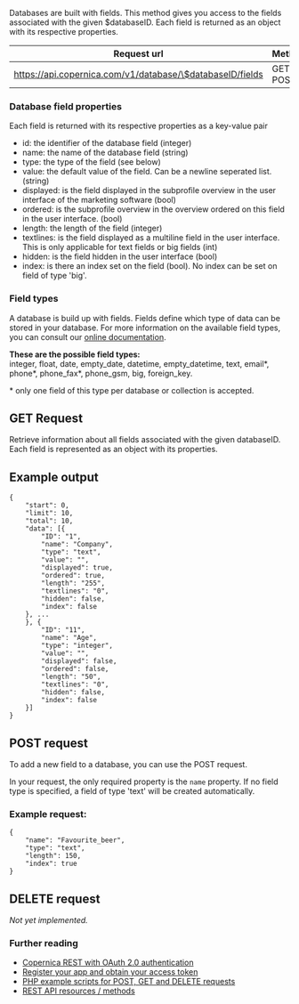 Databases are built with fields. This method gives you access to the
fields associated with the given \$databaseID. Each field is returned as
an object with its respective properties.

| Request url | Methods | Parameters |
| --- | --- | --- |
| https://api.copernica.com/v1/database/\$databaseID/fields | GET, POST | none |

### Database field properties

Each field is returned with its respective properties as a key-value
pair

-   id: the identifier of the database field (integer)
-   name: the name of the database field (string)
-   type: the type of the field (see below)
-   value: the default value of the field. Can be a newline seperated
    list. (string)
-   displayed: is the field displayed in the subprofile overview in the
    user interface of the marketing software (bool)
-   ordered: is the subprofile overview in the overview ordered on this
    field in the user interface. (bool)
-   length: the length of the field (integer)
-   textlines: is the field displayed as a multiline field in the user
    interface. This is only applicable for text fields or big fields
    (int)
-   hidden: is the field hidden in the user interface (bool)
-   index: is there an index set on the field (bool). No index can be
    set on field of type 'big'.

### Field types

A database is build up with fields. Fields define which type of data can
be stored in your database. For more information on the available field
types, you can consult our [online
documentation](https://www.copernica.com/en/support/database-and-collection-field-types).

**These are the possible field types:** \
 integer, float, date, empty\_date, datetime, empty\_datetime, text,
email\*, phone\*, phone\_fax\*, phone\_gsm, big, foreign\_key.

\* only one field of this type per database or collection is accepted.

GET Request
-----------

Retrieve information about all fields associated with the given
databaseID. Each field is represented as an object with its properties.

Example output
--------------

```
{
    "start": 0,
    "limit": 10,
    "total": 10,
    "data": [{
        "ID": "1",
        "name": "Company",
        "type": "text",
        "value": "",
        "displayed": true,
        "ordered": true,
        "length": "255",
        "textlines": "0",
        "hidden": false,
        "index": false
    }, ...
    }, {
        "ID": "11",
        "name": "Age",
        "type": "integer",
        "value": "",
        "displayed": false,
        "ordered": false,
        "length": "50",
        "textlines": "0",
        "hidden": false,
        "index": false
    }]
}
```

POST request
------------

To add a new field to a database, you can use the POST request.

In your request, the only required property is the `name` property. If
no field type is specified, a field of type 'text' will be created
automatically.

### Example request:

```
{
    "name": "Favourite_beer",
    "type": "text",
    "length": 150,
    "index": true
}
```

DELETE request
--------------

*Not yet implemented.*

### Further reading

-   [Copernica REST with OAuth 2.0
    authentication](./setting-up-copernica-rest-service.md)
-   [Register your app and obtain your access
    token](./register-your-app-on-copernica-com.md)
-   [PHP example scripts for POST, GET and DELETE
    requests](./example-get-post-and-delete-requests.md)
-   [REST API resources / methods](./the-copernica-rest-api.md)

